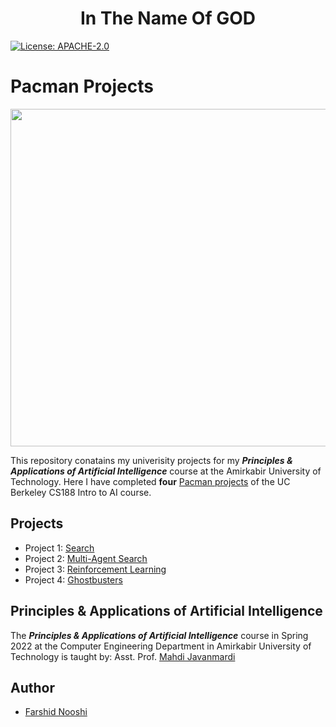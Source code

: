 <div align="center">
  <h1>In The Name Of GOD</h1>
</div>

[![License: APACHE-2.0](https://img.shields.io/github/license/FarshidNooshi/Pacman-Projects)](https://opensource.org/licenses/Apache-2.0)
# Pacman Projects

<p align="center">
<img src="http://ai.berkeley.edu/images/pacman_game.gif" width="540px">
</p>

This repository conatains my univerisity projects for my ***Principles & Applications of Artificial Intelligence*** course at the Amirkabir University of Technology. Here I have completed **four** [Pacman projects](http://ai.berkeley.edu/project_overview.html) of the UC Berkeley CS188 Intro to AI course.

## Projects
* Project 1: [Search](http://ai.berkeley.edu/search.html)
* Project 2: [Multi-Agent Search](http://ai.berkeley.edu/multiagent.html)
* Project 3: [Reinforcement Learning](http://ai.berkeley.edu/reinforcement.html)
* Project 4: [Ghostbusters](http://ai.berkeley.edu/tracking.html)

## Principles & Applications of Artificial Intelligence
The ***Principles & Applications of Artificial Intelligence*** course in Spring 2022 at the Computer Engineering Department in Amirkabir University of Technology is taught by: Asst. Prof. [Mahdi Javanmardi](https://scholar.google.co.jp/citations?user=6Za8HuYAAAAJ&hl=en)

## Author
* [Farshid Nooshi](https://ce.aut.ac.ir/~Farshid_Nooshi) 

